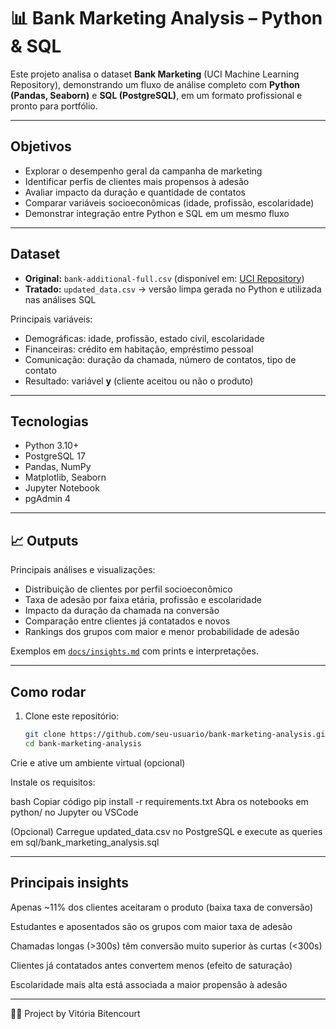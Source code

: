 # 📊 Bank Marketing Analysis – Python & SQL

Este projeto analisa o dataset **Bank Marketing** (UCI Machine Learning Repository), demonstrando um fluxo de análise completo com **Python (Pandas, Seaborn)** e **SQL (PostgreSQL)**, em um formato profissional e pronto para portfólio.

---

## Objetivos
- Explorar o desempenho geral da campanha de marketing
- Identificar perfis de clientes mais propensos à adesão
- Avaliar impacto da duração e quantidade de contatos
- Comparar variáveis socioeconômicas (idade, profissão, escolaridade)
- Demonstrar integração entre Python e SQL em um mesmo fluxo

---

## Dataset
- **Original:** `bank-additional-full.csv` (disponível em: [UCI Repository](https://archive.ics.uci.edu/ml/datasets/Bank+Marketing))  
- **Tratado:** `updated_data.csv` → versão limpa gerada no Python e utilizada nas análises SQL  

Principais variáveis:
- Demográficas: idade, profissão, estado civil, escolaridade  
- Financeiras: crédito em habitação, empréstimo pessoal  
- Comunicação: duração da chamada, número de contatos, tipo de contato  
- Resultado: variável **y** (cliente aceitou ou não o produto)

---

## Tecnologias
- Python 3.10+  
- PostgreSQL 17  
- Pandas, NumPy  
- Matplotlib, Seaborn  
- Jupyter Notebook  
- pgAdmin 4  

---

## 📈 Outputs
Principais análises e visualizações:
- Distribuição de clientes por perfil socioeconômico  
- Taxa de adesão por faixa etária, profissão e escolaridade  
- Impacto da duração da chamada na conversão  
- Comparação entre clientes já contatados e novos  
- Rankings dos grupos com maior e menor probabilidade de adesão  

Exemplos em [`docs/insights.md`](docs/insights.md) com prints e interpretações.

---

## Como rodar
1. Clone este repositório:
   ```bash
   git clone https://github.com/seu-usuario/bank-marketing-analysis.git
   cd bank-marketing-analysis
Crie e ative um ambiente virtual (opcional)

Instale os requisitos:

bash
Copiar código
pip install -r requirements.txt
Abra os notebooks em python/ no Jupyter ou VSCode

(Opcional) Carregue updated_data.csv no PostgreSQL e execute as queries em sql/bank_marketing_analysis.sql

---

## Principais insights
Apenas ~11% dos clientes aceitaram o produto (baixa taxa de conversão)

Estudantes e aposentados são os grupos com maior taxa de adesão

Chamadas longas (>300s) têm conversão muito superior às curtas (<300s)

Clientes já contatados antes convertem menos (efeito de saturação)

Escolaridade mais alta está associada a maior propensão à adesão

---
👩‍💻 
Project by Vitória Bitencourt
